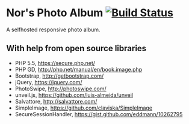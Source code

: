 # Nor's Photo Album  [![Build Status](https://travis-ci.org/wraix/nors-photo-album.svg?branch=master)](https://travis-ci.org/wraix/nors-photo-album)

A selfhosted responsive photo album.

## With help from open source libraries
* PHP 5.5, https://secure.php.net/
* PHP GD, http://php.net/manual/en/book.image.php
* Bootstrap, http://getbootstrap.com/
* jQuery, https://jquery.com/
* PhotoSwipe, http://photoswipe.com/
* unveil.js, https://github.com/luis-almeida/unveil
* Salvattore, http://salvattore.com/
* SimpleImage, https://github.com/claviska/SimpleImage
* SecureSessionHandler, https://gist.github.com/eddmann/10262795
